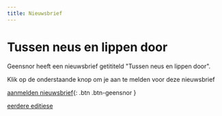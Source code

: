 ```yaml
---
title: Nieuwsbrief
---
```


# Tussen neus en lippen door

Geensnor heeft een nieuwsbrief getititeld "Tussen neus en lippen door".

Klik op de onderstaande knop om je aan te melden voor deze nieuwsbrief

[aanmelden nieuwsbrief](https://www.getrevue.co/profile/geensnor){: .btn .btn-geensnor }

[eerdere editiese](https://www.getrevue.co/profile/geensnor#archive)
